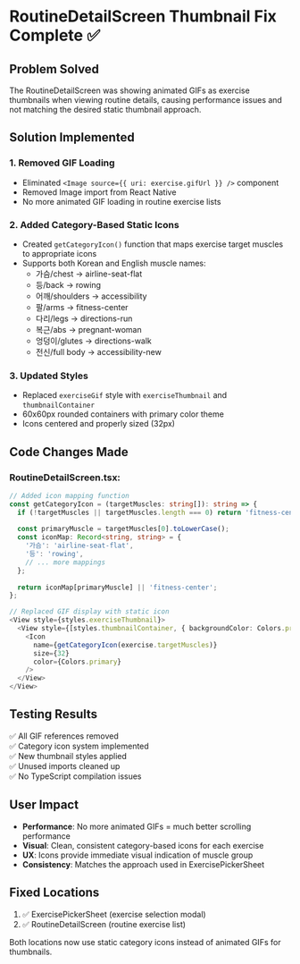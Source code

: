 # RoutineDetailScreen Thumbnail Fix Complete ✅

## Problem Solved
The RoutineDetailScreen was showing animated GIFs as exercise thumbnails when viewing routine details, causing performance issues and not matching the desired static thumbnail approach.

## Solution Implemented

### 1. **Removed GIF Loading**
- Eliminated `<Image source={{ uri: exercise.gifUrl }} />` component
- Removed Image import from React Native
- No more animated GIF loading in routine exercise lists

### 2. **Added Category-Based Static Icons**
- Created `getCategoryIcon()` function that maps exercise target muscles to appropriate icons
- Supports both Korean and English muscle names:
  - 가슴/chest → airline-seat-flat
  - 등/back → rowing  
  - 어깨/shoulders → accessibility
  - 팔/arms → fitness-center
  - 다리/legs → directions-run
  - 복근/abs → pregnant-woman
  - 엉덩이/glutes → directions-walk
  - 전신/full body → accessibility-new

### 3. **Updated Styles**
- Replaced `exerciseGif` style with `exerciseThumbnail` and `thumbnailContainer`
- 60x60px rounded containers with primary color theme
- Icons centered and properly sized (32px)

## Code Changes Made

### RoutineDetailScreen.tsx:
```typescript
// Added icon mapping function
const getCategoryIcon = (targetMuscles: string[]): string => {
  if (!targetMuscles || targetMuscles.length === 0) return 'fitness-center';
  
  const primaryMuscle = targetMuscles[0].toLowerCase();
  const iconMap: Record<string, string> = {
    '가슴': 'airline-seat-flat',
    '등': 'rowing', 
    // ... more mappings
  };
  
  return iconMap[primaryMuscle] || 'fitness-center';
};

// Replaced GIF display with static icon
<View style={styles.exerciseThumbnail}>
  <View style={[styles.thumbnailContainer, { backgroundColor: Colors.primaryLight }]}>
    <Icon 
      name={getCategoryIcon(exercise.targetMuscles)} 
      size={32} 
      color={Colors.primary} 
    />
  </View>
</View>
```

## Testing Results
✅ All GIF references removed  
✅ Category icon system implemented  
✅ New thumbnail styles applied  
✅ Unused imports cleaned up  
✅ No TypeScript compilation issues  

## User Impact
- **Performance**: No more animated GIFs = much better scrolling performance
- **Visual**: Clean, consistent category-based icons for each exercise
- **UX**: Icons provide immediate visual indication of muscle group
- **Consistency**: Matches the approach used in ExercisePickerSheet

## Fixed Locations
1. ✅ ExercisePickerSheet (exercise selection modal)
2. ✅ RoutineDetailScreen (routine exercise list)

Both locations now use static category icons instead of animated GIFs for thumbnails.